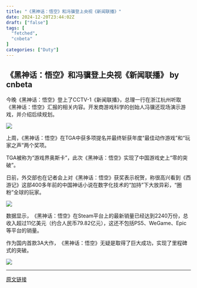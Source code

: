 ```yaml
---
title: "《黑神话：悟空》和冯骥登上央视《新闻联播》"
date: 2024-12-20T23:44:02Z
draft: ["false"]
tags: [
  "fetched",
  "cnbeta"
]
categories: ["Duty"]
---
```

《黑神话：悟空》和冯骥登上央视《新闻联播》 by cnbeta
------
<div style="margin-top:10px" class="content" id="artibody"><p>今晚《黑神话：悟空》登上了CCTV-1《新闻联播》，总理一行在浙江杭州听取《黑神话：悟空》汇报的相关内容。开发商游戏科学的创始人冯骥还现场演示游戏，并介绍后续规划。</p><div class="article-global"></div><p><a href="//img1.mydrivers.com/img/20241220/99a4d1b69b2d433088ed83ebddee8499.jpg" target="_blank"><img src="https://static.cnbetacdn.com/article/2024/1220/c5c7c8faca3f1bb.jpg"></a></p><p>上周，《黑神话：悟空》在TGA中获多项提名并最终斩获年度“最佳动作游戏”和“玩家之声”两个奖项。</p><p>TGA被称为“游戏界奥斯卡”，此次《黑神话：悟空》实现了中国游戏史上“零的突破”。</p><p>日前，外交部也在记者会上对《黑神话：悟空》获奖表示祝贺，称很高兴看到《西游记》这部400多年前的中国神话小说在数字化技术的“加持”下大放异彩，“圈粉”全球的玩家。</p><p><a href="//img1.mydrivers.com/img/20241220/33d053f9d3d94b37ae16f5a2bd381b6c.jpg" target="_blank"><img src="https://static.cnbetacdn.com/article/2024/1220/9c07551af1aa3f0.jpg"></a></p><p>数据显示，‌《黑神话：悟空》在Steam平台上的最新销量已经达到2240万份‌，总收入超过11亿美元（约合人民币79.82亿元），这还不包括PS5、WeGame、Epic等平台的销量。</p><p>作为国内首款3A大作，‌《黑神话：悟空》无疑是取得了巨大成功，实现了里程碑式的突破。‌‌</p><p><a href="//img1.mydrivers.com/img/20241220/ca59bb247b7b4523a78f4d34af21bd63.jpg" target="_blank"><img src="https://static.cnbetacdn.com/article/2024/1220/8a683e80969f52d.jpg"></a></p></div>  
<hr>
<a href="https://m.cnbeta.com.tw/wap/view/1464758.htm",target="_blank" rel="noopener noreferrer">原文链接</a>
